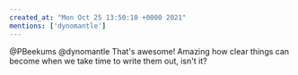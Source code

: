 ```yaml
---
created_at: "Mon Oct 25 13:50:10 +0000 2021"
mentions: ['dynomantle']
---
```


@PBeekums @dynomantle That's awesome! Amazing how clear things can become when we take time to write them out, isn't it?